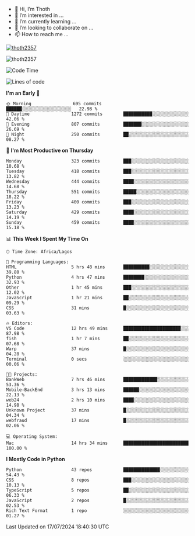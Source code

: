 <!---
thoth2357/thoth2357 is a ✨ special ✨ repository because its `README.md` (this file) appears on your GitHub profile.
You can click the Preview link to take a look at your changes.
--->

- 👋 Hi, I’m Thoth
- 👀 I’m interested in ...
- 🌱 I’m currently learning ...
- 💞️ I’m looking to collaborate on ...
- 📫 How to reach me ...


<p align="left"> <a href="https://github.com/ryo-ma/github-profile-trophy"><img src="https://github-profile-trophy.vercel.app/?username=thoth2357&theme=gruvbox&no-bg=true&no-frame=false&title=MultiLanguage,Commits,Repositories,Stars,Followers,PullRequest,Reviews,Issues" alt="thoth2357" /></a> </p>

<p align="left"> <img src="https://komarev.com/ghpvc/?username=thoth2357&label=Profile%20views&color=0e75b6&style=flat" alt="thoth2357" /> </p>

<!--START_SECTION:waka-->
![Code Time](http://img.shields.io/badge/Code%20Time-3%2C088%20hrs%2048%20mins-blue)

![Lines of code](https://img.shields.io/badge/From%20Hello%20World%20I%27ve%20Written-31.1%20million%20lines%20of%20code-blue)

**I'm an Early 🐤** 

```text
🌞 Morning                695 commits         ██████░░░░░░░░░░░░░░░░░░░   22.98 % 
🌆 Daytime                1272 commits        ███████████░░░░░░░░░░░░░░   42.06 % 
🌃 Evening                807 commits         ███████░░░░░░░░░░░░░░░░░░   26.69 % 
🌙 Night                  250 commits         ██░░░░░░░░░░░░░░░░░░░░░░░   08.27 % 
```
📅 **I'm Most Productive on Thursday** 

```text
Monday                   323 commits         ███░░░░░░░░░░░░░░░░░░░░░░   10.68 % 
Tuesday                  418 commits         ███░░░░░░░░░░░░░░░░░░░░░░   13.82 % 
Wednesday                444 commits         ████░░░░░░░░░░░░░░░░░░░░░   14.68 % 
Thursday                 551 commits         █████░░░░░░░░░░░░░░░░░░░░   18.22 % 
Friday                   400 commits         ███░░░░░░░░░░░░░░░░░░░░░░   13.23 % 
Saturday                 429 commits         ████░░░░░░░░░░░░░░░░░░░░░   14.19 % 
Sunday                   459 commits         ████░░░░░░░░░░░░░░░░░░░░░   15.18 % 
```


📊 **This Week I Spent My Time On** 

```text
🕑︎ Time Zone: Africa/Lagos

💬 Programming Languages: 
HTML                     5 hrs 48 mins       ██████████░░░░░░░░░░░░░░░   39.80 % 
Python                   4 hrs 47 mins       ████████░░░░░░░░░░░░░░░░░   32.93 % 
Other                    1 hr 45 mins        ███░░░░░░░░░░░░░░░░░░░░░░   12.02 % 
JavaScript               1 hr 21 mins        ██░░░░░░░░░░░░░░░░░░░░░░░   09.29 % 
CSS                      31 mins             █░░░░░░░░░░░░░░░░░░░░░░░░   03.63 % 

🔥 Editors: 
VS Code                  12 hrs 49 mins      ██████████████████████░░░   87.98 % 
fish                     1 hr 7 mins         ██░░░░░░░░░░░░░░░░░░░░░░░   07.68 % 
Warp                     37 mins             █░░░░░░░░░░░░░░░░░░░░░░░░   04.28 % 
Terminal                 0 secs              ░░░░░░░░░░░░░░░░░░░░░░░░░   00.06 % 

🐱‍💻 Projects: 
BankWeb                  7 hrs 46 mins       █████████████░░░░░░░░░░░░   53.36 % 
Mobile-BackEnd           3 hrs 13 mins       ██████░░░░░░░░░░░░░░░░░░░   22.13 % 
web24                    2 hrs 10 mins       ████░░░░░░░░░░░░░░░░░░░░░   14.98 % 
Unknown Project          37 mins             █░░░░░░░░░░░░░░░░░░░░░░░░   04.34 % 
webfraud                 17 mins             █░░░░░░░░░░░░░░░░░░░░░░░░   02.06 % 

💻 Operating System: 
Mac                      14 hrs 34 mins      █████████████████████████   100.00 % 
```

**I Mostly Code in Python** 

```text
Python                   43 repos            ██████████████░░░░░░░░░░░   54.43 % 
CSS                      8 repos             ███░░░░░░░░░░░░░░░░░░░░░░   10.13 % 
TypeScript               5 repos             ██░░░░░░░░░░░░░░░░░░░░░░░   06.33 % 
JavaScript               2 repos             █░░░░░░░░░░░░░░░░░░░░░░░░   02.53 % 
Rich Text Format         1 repo              ░░░░░░░░░░░░░░░░░░░░░░░░░   01.27 % 
```




 Last Updated on 17/07/2024 18:40:30 UTC
<!--END_SECTION:waka-->
<!--![](http://github-profile-summary-cards.vercel.app/api/cards/profile-details?username=thoth2357&theme=2077)

![](http://github-profile-summary-cards.vercel.app/api/cards/stats?username=thoth2357&theme=2077)![](http://github-profile-summary-cards.vercel.app/api/cards/productive-time?username=thoth2357&theme=2077&utcOffset=8) -->
